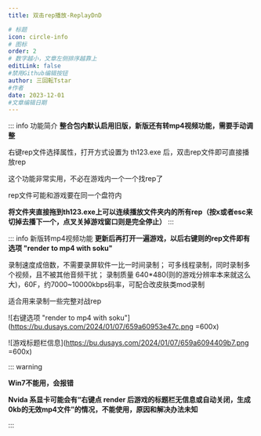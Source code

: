 ```yaml
---
title: 双击rep播放-ReplayDnD

# 标题
icon: circle-info
# 图标
order: 2
# 数字越小，文章左侧排序越靠上
editLink: false
#禁用Github编辑按钮
author: 三回転Tstar
#作者
date: 2023-12-01
#文章编辑日期
---
```



::: info 功能简介
**整合包内默认启用旧版，新版还有转mp4视频功能，需要手动调整**

右键rep文件选择属性，打开方式设置为 th123.exe 后，双击rep文件即可直接播放rep

这个功能非常实用，不必在游戏内一个一个找rep了

rep文件可能和游戏要在同一个盘符内

**将文件夹直接拖到th123.exe上可以连续播放文件夹内的所有rep（按x或者esc来切掉去播下一个，点叉关掉游戏窗口则是完全停止）**
:::

::: info 新版转mp4视频功能
**更新后再打开一遍游戏，以后右键则的rep文件即有选项 "render to mp4 with soku"**

录制速度成倍数，不需要录屏软件一比一时间录制；
可多线程录制，同时录制多个视频，且不被其他音频干扰；
录制质量 640*480(则的游戏分辨率本来就这么大)，60F，约7000~10000kbps码率，可配合改皮肤类mod录制

适合用来录制一些完整对战rep

![右键选项 "render to mp4 with soku"](https://bu.dusays.com/2024/01/07/659a60953e47c.png =600x)

![游戏标题栏信息](https://bu.dusays.com/2024/01/07/659a6094409b7.png =600x)

::: warning 

**Win7不能用，会报错**

**Nvida 系显卡可能会有“右键点 render 后游戏的标题栏无信息或自动关闭，生成0kb的无效mp4文件”的情况，不能使用，原因和解决办法未知**

:::
